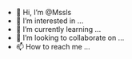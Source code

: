 - 👋 Hi, I’m @Mssls
- 👀 I’m interested in ...
- 🌱 I’m currently learning ...
- 💞️ I’m looking to collaborate on ...
- 📫 How to reach me ...

<!---
Mssls/Mssls is a ✨ special ✨ repository because its `README.md` (this file) appears on your GitHub profile.
You can click the Preview link to take a look at your changes.
--->
